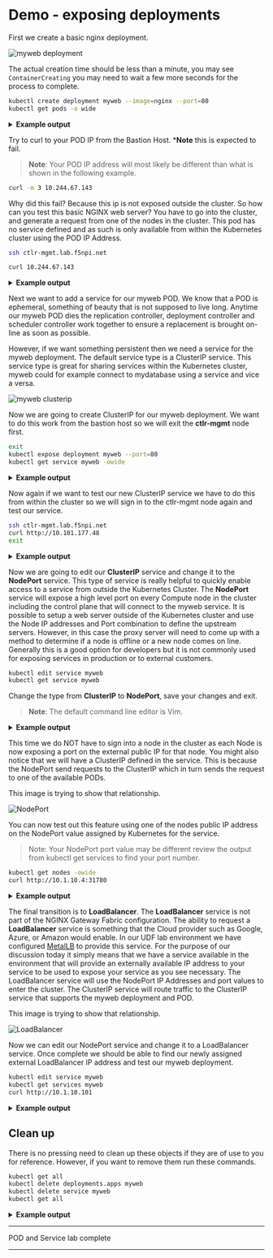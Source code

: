# Demo - exposing deployments

First we create a basic nginx deployment.

![myweb deployment](images/myweb-deployment.png)

The actual creation time should be less than a minute, you may see `ContainerCreating` you may need to wait a few more seconds for the process to complete.

```bash
kubectl create deployment myweb --image=nginx --port=80
kubectl get pods -o wide
```

<details>
  <summary><b>Example output</b></summary>

```bash
f5admin@bastion:~$ kubectl create deployment myweb --image=nginx --port=80
deployment.apps/myweb created
f5admin@bastion:~$ kubectl get pods -o wide
NAME                     READY   STATUS    RESTARTS   AGE   IP              NODE                    NOMINATED NODE   READINESS GATES
myweb-68fc94d654-mc5tz   1/1     Running   0          10s   10.244.67.143   w1-mgmt.lab.f5npi.net   <none>           <none>
```

</details>

Try to curl to your POD IP from the Bastion Host. ***Note** this is expected to fail.

>**Note**: Your POD IP address will most likely be different than what is shown in the following example.

```bash
curl -m 3 10.244.67.143
```
Why did this fail? Because this ip is not exposed outside the cluster.
So how can you test this basic NGINX web server? You have to go into the cluster, and generate a request from one of the nodes in the cluster.  This pod has no service defined and as such is only available from within the Kubernetes cluster using the POD IP Address.

```bash
ssh ctlr-mgmt.lab.f5npi.net
```
```bash
curl 10.244.67.143
```

<details>
  <summary><b>Example output</b></summary>

```bash
f5admin@bastion:~$ ssh ctlr-mgmt.lab.f5npi.net
Activate the web console with: systemctl enable --now cockpit.socket

Last login: Mon Jul 15 23:02:04 2024 from 10.1.1.11
[f5admin@ctlr-mgmt ~]$ curl 10.244.67.143
<!DOCTYPE html>
<html>
<head>
<title>Welcome to nginx!</title>
<style>
html { color-scheme: light dark; }
body { width: 35em; margin: 0 auto;
font-family: Tahoma, Verdana, Arial, sans-serif; }
</style>
</head>
<body>
<h1>Welcome to nginx!</h1>
<p>If you see this page, the nginx web server is successfully installed and
working. Further configuration is required.</p>

<p>For online documentation and support please refer to
<a href="http://nginx.org/">nginx.org</a>.<br/>
Commercial support is available at
<a href="http://nginx.com/">nginx.com</a>.</p>

<p><em>Thank you for using nginx.</em></p>
</body>
</html>
```

</details>

Next we want to add a service for our myweb POD.  We know that a POD is ephemeral, something of beauty that is not supposed to live long. Anytime our myweb POD dies the replication controller, deployment controller and scheduler controller work together to ensure a replacement is brought on-line as soon as possible.

However, if we want something persistent then we need a service for the myweb deployment. The default service type is a ClusterIP service.  This service type is great for sharing services within the Kubernetes cluster, myweb could for example connect to mydatabase using a service and vice a versa.

![myweb clusterip](images/myweb-service-clusterip.png)

Now we are going to create ClusterIP for our myweb deployment.  We want to do this work from the bastion host so we will exit the **ctlr-mgmt** node first.

```bash
exit
kubectl expose deployment myweb --port=80
kubectl get service myweb -owide
```

<details>
  <summary><b>Example output</b></summary>

```bash
[f5admin@ctlr-mgmt ~]$ exit
logout
Connection to ctlr-mgmt.lab.f5npi.net closed.
f5admin@bastion:~$ kubectl expose deployment myweb --port=80
service/myweb exposed
f5admin@bastion:~$ kubectl get service myweb -o wide
NAME    TYPE        CLUSTER-IP      EXTERNAL-IP   PORT(S)   AGE   SELECTOR
myweb   ClusterIP   10.101.177.48   <none>        80/TCP    12s   app=myweb
```

</details>

Now again if we want to test our new ClusterIP service we have to do this from within the cluster so we will sign in to the ctlr-mgmt node again and test our service.

```bash
ssh ctlr-mgmt.lab.f5npi.net
curl http://10.101.177.48
exit
```

<details>
  <summary><b>Example output</b></summary>

```bash
f5admin@bastion:~$ ssh ctlr-mgmt.lab.f5npi.net
Activate the web console with: systemctl enable --now cockpit.socket

Last login: Mon Jul 15 23:16:51 2024 from 10.1.1.11
[f5admin@ctlr-mgmt ~]$ curl http://10.101.177.48
<!DOCTYPE html>
<html>
<head>
<title>Welcome to nginx!</title>
<style>
html { color-scheme: light dark; }
body { width: 35em; margin: 0 auto;
font-family: Tahoma, Verdana, Arial, sans-serif; }
</style>
</head>
<body>
<h1>Welcome to nginx!</h1>
<p>If you see this page, the nginx web server is successfully installed and
working. Further configuration is required.</p>

<p>For online documentation and support please refer to
<a href="http://nginx.org/">nginx.org</a>.<br/>
Commercial support is available at
<a href="http://nginx.com/">nginx.com</a>.</p>

<p><em>Thank you for using nginx.</em></p>
</body>
</html>
[f5admin@ctlr-mgmt ~]$ exit
logout
Connection to ctlr-mgmt.lab.f5npi.net closed.
```

</details>

Now we are going to edit our **ClusterIP** service and change it to the **NodePort** service.  This type of service is really helpful to quickly enable access to a service from outside the Kubernetes Cluster. The **NodePort** service will expose a high level port on every Compute node in the cluster including the control plane that will connect to the myweb service. It is possible to setup a web server outside of the Kubernetes cluster and use the Node IP addresses and Port combination to define the upstream servers.  However, in this case the proxy server will need to come up with a method to determine if a node is offline or a new node comes on line. Generally this is a good option for developers but it is not commonly used for exposing services in production or to external customers.

```bash
kubectl edit service myweb
kubectl get service myweb 
```

Change the type from **ClusterIP** to **NodePort**, save your changes and exit.  

>**Note**: The default command line editor is Vim.

<details>
  <summary><b>Example output</b></summary>

```bash
f5admin@bastion:~$ kubectl edit service myweb

# Please edit the object below. Lines beginning with a '#' will be ignored,
# and an empty file will abort the edit. If an error occurs while saving this file will be
# reopened with the relevant failures.
#
apiVersion: v1
kind: Service
metadata:
  creationTimestamp: "2024-07-15T23:37:03Z"
  labels:
    app: myweb
  name: myweb
  namespace: default
  resourceVersion: "448662"
  uid: ee55ad63-f887-41d5-976e-891f4082d526
spec:
  clusterIP: 10.104.37.252
  clusterIPs:
  - 10.104.37.252
  internalTrafficPolicy: Cluster
  ipFamilies:
  - IPv4
  ipFamilyPolicy: SingleStack
  ports:
  - port: 80
    protocol: TCP
    targetPort: 80
  selector:
    app: myweb
  sessionAffinity: None
  type: NodePort
status:
  loadBalancer: {}
~   
~
~
  "/tmp/kubectl-edit-3721243279.yaml" 34L, 782B written                                                                          
service/myweb edited

f5admin@bastion:~$ kubectl get service myweb 
NAME    TYPE       CLUSTER-IP      EXTERNAL-IP   PORT(S)        AGE
myweb   NodePort   10.104.37.252   <none>        80:31780/TCP   7m44s
```
</details>

This time we do NOT have to sign into a node in the cluster as each Node is now exposing a port on the external public IP for that node. You might also notice that we will have a ClusterIP defined in the service.  This is because the NodePort send requests to the ClusterIP which in turn sends the request to one of the available PODs.

This image is trying to show that relationship.

![NodePort](images/myweb-service-nodeport.png)

You can now test out this feature using one of the nodes public IP address on the NodePort value assigned by Kubernetes for the service.

>Note: Your NodePort port value may be different review the output from kubectl get services to find your port number.

```bash
kubectl get nodes -owide
curl http://10.1.10.4:31780
```

<details>
  <summary><b>Example output</b></summary>

```bash
f5admin@bastion:~$ kubectl get nodes -owide
NAME                      STATUS   ROLES           AGE   VERSION   INTERNAL-IP   EXTERNAL-IP   OS-IMAGE         KERNEL-VERSION                CONTAINER-RUNTIME
ctlr-mgmt.lab.f5npi.net   Ready    control-plane   10d   v1.29.3   10.1.10.4     <none>        CentOS Linux 8   4.18.0-348.7.1.el8_5.x86_64   containerd://1.6.32
w1-mgmt.lab.f5npi.net     Ready    <none>          10d   v1.29.3   10.1.10.7     <none>        CentOS Linux 8   4.18.0-348.7.1.el8_5.x86_64   containerd://1.6.32
w2-mgmt.lab.f5npi.net     Ready    <none>          10d   v1.29.3   10.1.10.8     <none>        CentOS Linux 8   4.18.0-348.7.1.el8_5.x86_64   containerd://1.6.32
w3-mgmt.lab.f5npi.net     Ready    <none>          10d   v1.29.3   10.1.10.9     <none>        CentOS Linux 8   4.18.0-348.7.1.el8_5.x86_64   containerd://1.6.32
f5admin@bastion:~$ curl http://10.1.10.4:31780
<!DOCTYPE html>
<html>
<head>
<title>Welcome to nginx!</title>
<style>
html { color-scheme: light dark; }
body { width: 35em; margin: 0 auto;
font-family: Tahoma, Verdana, Arial, sans-serif; }
</style>
</head>
<body>
<h1>Welcome to nginx!</h1>
<p>If you see this page, the nginx web server is successfully installed and
working. Further configuration is required.</p>

<p>For online documentation and support please refer to
<a href="http://nginx.org/">nginx.org</a>.<br/>
Commercial support is available at
<a href="http://nginx.com/">nginx.com</a>.</p>

<p><em>Thank you for using nginx.</em></p>
</body>
</html>
```

</details>

The final transition is to **LoadBalancer**.  The **LoadBalancer** service is not part of the NGINX Gateway Fabric configuration.  The ability to request a **LoadBalancer** service is something that the Cloud provider such as Google, Azure, or Amazon would enable.  In our UDF lab environment we have configured [MetalLB](https://metallb.universe.tf/) to provide this service.  For the purpose of our discussion today it simply means that we have a service available in the environment that will provide an externally available IP address to your service to be used to expose your service as you see necessary.  The LoadBalancer service will use the NodePort IP Addresses and port values to enter the cluster.  The ClusterIP service will route traffic to the ClusterIP service that supports the myweb deployment and POD.

This image is trying to show that relationship.

![LoadBalancer](images/myweb-service-loadbalancer.png)

Now we can edit our NodePort service and change it to a LoadBalancer service.  Once complete we should be able to find our newly assigned external LoadBalancer IP address and test our myweb deployment.

```bash
kubectl edit service myweb
kubectl get services myweb
curl http://10.1.10.101
```

<details>
  <summary><b>Example output</b></summary>

```bash
# Please edit the object below. Lines beginning with a '#' will be ignored,
# and an empty file will abort the edit. If an error occurs while saving this file will be
# reopened with the relevant failures.
#
apiVersion: v1
kind: Service
metadata:
  creationTimestamp: "2024-07-15T23:37:03Z"
  labels:
    app: myweb
  name: myweb
  namespace: default
  resourceVersion: "449854"
  uid: ee55ad63-f887-41d5-976e-891f4082d526
spec:
  clusterIP: 10.104.37.252
  clusterIPs:
  - 10.104.37.252
  externalTrafficPolicy: Cluster
  internalTrafficPolicy: Cluster
  ipFamilies:
  - IPv4
  ipFamilyPolicy: SingleStack
  ports:
  - nodePort: 31780
    port: 80
    protocol: TCP
    targetPort: 80
  selector:
    app: myweb
  sessionAffinity: None
  type: LoadBalancer
status:
  loadBalancer: {}
~
~
~
"/tmp/kubectl-edit-2726845354.yaml" 34L, 785B written                                                                          
service/myweb edited

f5admin@bastion:~$ kubectl get service myweb 
NAME    TYPE           CLUSTER-IP      EXTERNAL-IP   PORT(S)        AGE
myweb   LoadBalancer   10.104.37.252   10.1.10.101   80:31780/TCP   26m

f5admin@bastion:~$ curl http://10.1.10.101
<!DOCTYPE html>
<html>
<head>
<title>Welcome to nginx!</title>
<style>
html { color-scheme: light dark; }
body { width: 35em; margin: 0 auto;
font-family: Tahoma, Verdana, Arial, sans-serif; }
</style>
</head>
<body>
<h1>Welcome to nginx!</h1>
<p>If you see this page, the nginx web server is successfully installed and
working. Further configuration is required.</p>

<p>For online documentation and support please refer to
<a href="http://nginx.org/">nginx.org</a>.<br/>
Commercial support is available at
<a href="http://nginx.com/">nginx.com</a>.</p>

<p><em>Thank you for using nginx.</em></p>
</body>
</html>

```

</details>

## Clean up

There is no pressing need to clean up these objects if they are of use to you for reference.  However, if you want to remove them run these commands.

```bash
kubectl get all
kubectl delete deployments.apps myweb
kubectl delete service myweb
kubectl get all
```

<details>
  <summary><b>Example output</b></summary>

```bash
 f5admin@bastion:~$ kubectl get all
NAME                         READY   STATUS    RESTARTS   AGE
pod/myweb-68fc94d654-mc5tz   1/1     Running   0          88m

NAME                 TYPE           CLUSTER-IP      EXTERNAL-IP   PORT(S)        AGE
service/kubernetes   ClusterIP      10.96.0.1       <none>        443/TCP        10d
service/myweb        LoadBalancer   10.104.37.252   10.1.10.101   80:31780/TCP   52m

NAME                    READY   UP-TO-DATE   AVAILABLE   AGE
deployment.apps/myweb   1/1     1            1           88m

NAME                               DESIRED   CURRENT   READY   AGE
replicaset.apps/myweb-68fc94d654   1         1         1       88m
f5admin@bastion:~$ kubectl delete deployments.apps myweb 
deployment.apps "myweb" deleted
f5admin@bastion:~$ kubectl delete service myweb 
service "myweb" deleted
f5admin@bastion:~$ kubectl get all
NAME                 TYPE        CLUSTER-IP   EXTERNAL-IP   PORT(S)   AGE
service/kubernetes   ClusterIP   10.96.0.1    <none>        443/TCP   10d

```

</details>

____

POD and Service lab complete
___









